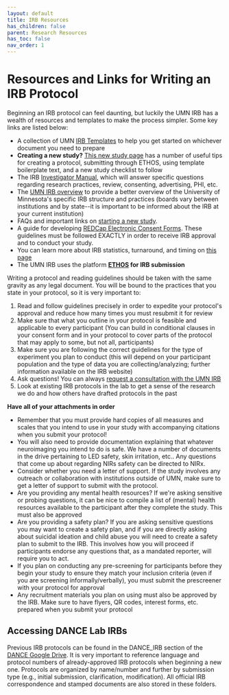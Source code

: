```yaml
---
layout: default
title: IRB Resources
has_children: false
parent: Research Resources
has_toc: false
nav_order: 1
---
```


# Resources and Links for Writing an IRB Protocol 

Beginning an IRB protocol can feel daunting, but luckily the UMN IRB has a wealth of resources and templates to make the process simpler. Some key links are listed below: 
- A collection of UMN [IRB Templates](https://research.umn.edu/units/irb/toolkit-library/templates-forms) to help you get started on whichever document you need to prepare
- **Creating a new study?** [This new study page](https://research.umn.edu/units/irb/how-submit/new-study) has a number of useful tips for creating a protocol, submitting through ETHOS, using template boilerplate text, and a new study checklist to follow
- The IRB [Investigator Manual](https://research.umn.edu/sites/research.umn.edu/files/hrp-103_-_investigator_manual_google_doc.pdf), which will answer specific questions regarding research practices, review, consenting, advertising, PHI, etc. 
- The [UMN IRB overview](https://research.umn.edu/units/irb/about-us/overview) to provide a better overview of the University of Minnesota's specific IRB structure and practices (boards vary between institutions and by state--it is important to be informed about the IRB at your current institution)
- FAQs and important links on [starting a new study](https://research.umn.edu/units/irb/how-submit/new-study). 
- A guide for developing [REDCap Electronic Consent Forms](https://ctsi.umn.edu/news/how-use-redcap-electronic-consent). These guidelines must be followed EXACTLY in order to receive IRB approval and to conduct your study. 
- You can learn more about IRB statistics, turnaround, and timing on [this page](https://research.umn.edu/units/irb/about-us/irb-performance-metrics)
- The UMN IRB uses the platform **[ETHOS](https://research.umn.edu/units/irb/ethos/ethos-log) for IRB submission**

Writing a protocol and reading guidelines should be taken with the same gravity as any legal document. You will be bound to the practices that you state in your protocol, so it is very important to: 
1. Read and follow guidelines precisely in order to expedite your protocol's approval and reduce how many times you must resubmit it for review 
2. Make sure that what you outline in your protocol is feasible and applicable to every participant (You can build in conditional clauses in your consent form and in your protocol to cover parts of the protocol that may apply to some, but not all, participants) 
3. Make sure you are following the correct guidelines for the type of experiment you plan to conduct (this will depend on your participant population and the type of data you are collecting/analyzing; further information available on the IRB website)
4. Ask questions! You can always [request a consultation with the UMN IRB](https://research.umn.edu/units/irb/how-submit/new-study)
5. Look at existing IRB protocols in the lab to get a sense of the research we do and how others have drafted protocols in the past

**Have all of your attachments in order**
- Remember that you must provide hard copies of all measures and scales that you intend to use in your study with accompanying citations when you submit your protocol!
- You will also need to provide documentation explaining that whatever neuroimaging you intend to do is safe. We have a number of documents in the drive pertaining to LED safety, skin irritation, etc.. Any questions that come up about regarding NIRs safety can be directed to NIRx. 
- Consider whether you need a letter of support. If the study involves any outreach or collaboration with institutions outside of UMN, make sure to get a letter of support to submit with the protocol. 
- Are you providing any mental health resources? If we're asking sensitive or probing questions, it can be nice to compile a list of (mental) health resources available to the participant after they complete the study. This must also be approved
- Are you providing a safety plan? If you are asking sensitive questions you may want to create a safety plan, and if you are directly asking about suicidal ideation and child abuse you will need to create a safety plan to submit to the IRB. This involves how you will proceed if participants endorse any questions that, as a mandated reporter, will require you to act.
- If you plan on conducting any pre-screening for participants before they begin your study to ensure they match your inclusion criteria (even if you are screening informally/verbally), you must submit the prescreener with your protocol for approval
- Any recruitment materials you plan on using must also be approved by the IRB. Make sure to have flyers, QR codes, interest forms, etc. prepared when you submit your protocol

## Accessing DANCE Lab IRBs 

Previous IRB protocols can be found in the DANCE_IRB section of the [DANCE Google Drive](https://drive.google.com/drive/folders/16dbfKNJ_zwDbcHj4A_FXfwfrQlp-24_w?ths=true). It is very important to reference language and protocol numbers of already-approved IRB protocols when beginning a new one. Protocols are organized by name/number and further by submission type (e.g., initial submission, clarification, modification). All official IRB correspondence and stamped documents are also stored in these folders. 


